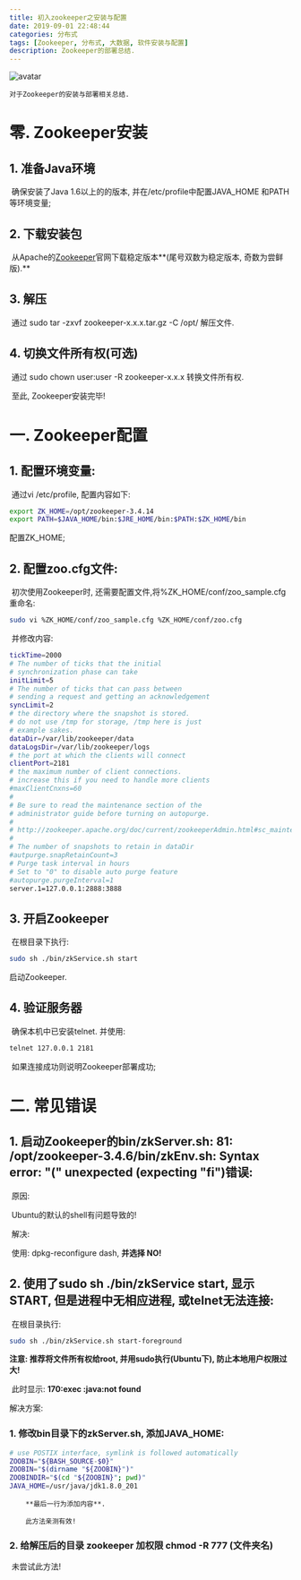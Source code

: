 ```yaml
---
title: 初入zookeeper之安装与配置
date: 2019-09-01 22:48:44
categories: 分布式
tags: [Zookeeper, 分布式, 大数据, 软件安装与配置]
description: Zookeeper的部署总结.
---
```


![avatar](https://timgsa.baidu.com/timg?image&quality=80&size=b9999_10000&sec=1567359455658&di=34285376f655743af81698efb0b8ecca&imgtype=0&src=http%3A%2F%2Fweb3.xin%2Fuploads%2Fimage%2F2017%2F02%2F11%2F20170211145103_33505.jpg)

  	对于Zookeeper的安装与部署相关总结.

<!--more-->

# 零. Zookeeper安装

##   1. 准备Java环境

​		确保安装了Java 1.6以上的的版本, 并在/etc/profile中配置JAVA_HOME 和PATH等环境变量;

##   2. 下载安装包

​		从Apache的[Zookeeper](http://archive.apache.org/dist/zookeeper/)官网下载稳定版本**(尾号双数为稳定版本, 奇数为尝鲜版).**

##   3. 解压

​		通过 sudo tar -zxvf zookeeper-x.x.x.tar.gz  -C /opt/ 解压文件. 

## 4. 切换文件所有权(可选)

​		通过 sudo chown user:user -R zookeeper-x.x.x 转换文件所有权.

​		至此, Zookeeper安装完毕!

# 一. Zookeeper配置

##   1. 配置环境变量:

​		通过vi /etc/profile, 配置内容如下:

``` bash
export ZK_HOME=/opt/zookeeper-3.4.14
export PATH=$JAVA_HOME/bin:$JRE_HOME/bin:$PATH:$ZK_HOME/bin
```

配置ZK_HOME;

##   2. 配置zoo.cfg文件:

​		初次使用Zookeeper时, 还需要配置文件,将%ZK_HOME/conf/zoo_sample.cfg重命名:

``` bash
sudo vi %ZK_HOME/conf/zoo_sample.cfg %ZK_HOME/conf/zoo.cfg
```

​		并修改内容:

``` bash
tickTime=2000
# The number of ticks that the initial 
# synchronization phase can take
initLimit=5
# The number of ticks that can pass between 
# sending a request and getting an acknowledgement
syncLimit=2
# the directory where the snapshot is stored.
# do not use /tmp for storage, /tmp here is just 
# example sakes.
dataDir=/var/lib/zookeeper/data
dataLogsDir=/var/lib/zookeeper/logs
# the port at which the clients will connect
clientPort=2181
# the maximum number of client connections.
# increase this if you need to handle more clients
#maxClientCnxns=60
#
# Be sure to read the maintenance section of the 
# administrator guide before turning on autopurge.
#
# http://zookeeper.apache.org/doc/current/zookeeperAdmin.html#sc_maintenance
#
# The number of snapshots to retain in dataDir
#autpurge.snapRetainCount=3
# Purge task interval in hours
# Set to "0" to disable auto purge feature
#autopurge.purgeInterval=1
server.1=127.0.0.1:2888:3888
```

##   3. 开启Zookeeper

​		在根目录下执行:

``` bash
sudo sh ./bin/zkService.sh start
```

启动Zookeeper.

##   4. 验证服务器

​		确保本机中已安装telnet. 并使用:

``` bash
telnet 127.0.0.1 2181
```

​		如果连接成功则说明Zookeeper部署成功;

# 二. 常见错误



## 1. 启动Zookeeper的bin/zkServer.sh: 81: /opt/zookeeper-3.4.6/bin/zkEnv.sh: Syntax error: "(" unexpected (expecting "fi")错误:

​		原因:

​			Ubuntu的默认的shell有问题导致的!

​		解决:

​			使用: dpkg-reconfigure dash, **并选择 NO!**



## 2. 使用了sudo sh ./bin/zkService start, 显示START, 但是进程中无相应进程, 或telnet无法连接:

​		在根目录执行:

```bash
sudo sh ./bin/zkService.sh start-foreground
```

**注意:  推荐将文件所有权给root, 并用sudo执行(Ubuntu下), 防止本地用户权限过大!**

​		此时显示: **170:exec :java:not found**

解决方案: 

### 1. 修改bin目录下的zkServer.sh, 添加JAVA_HOME:

```bash
# use POSTIX interface, symlink is followed automatically
ZOOBIN="${BASH_SOURCE-$0}"
ZOOBIN="$(dirname "${ZOOBIN}")"
ZOOBINDIR="$(cd "${ZOOBIN}"; pwd)"
JAVA_HOME=/usr/java/jdk1.8.0_201
```

  		**最后一行为添加内容**.

  		此方法亲测有效!

### 2. 给解压后的目录 zookeeper 加权限 chmod -R 777 (文件夹名)

​		未尝试此方法!